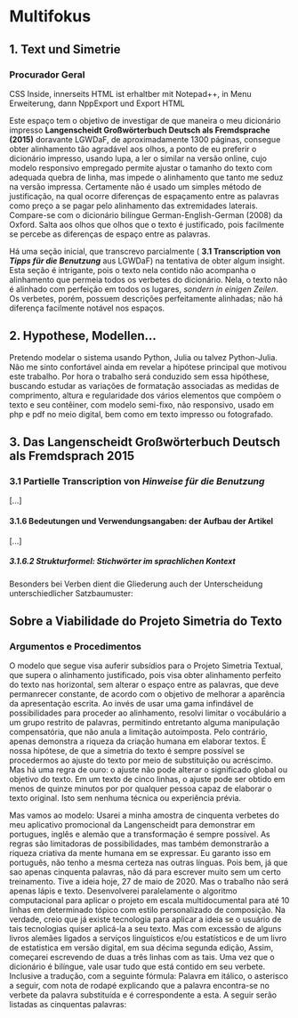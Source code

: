 # Multifokus 
## 1. Text und Simetrie
### Procurador Geral
CSS Inside, innerseits HTML ist erhaltber mit
Notepad++, in Menu Erweiterung, dann NppExport und
Export HTML


Este espaço tem o objetivo de investigar de que maneira o meu dicionário impresso **Langenscheidt Großwörterbuch Deutsch als Fremdsprache (2015)** doravante <abbr>LGWDaF</abbr>, de aproximadamente 1300 páginas, consegue obter alinhamento tão agradável aos olhos, a ponto de eu preferir o dicionário impresso, usando lupa, a ler o similar na versão online, cujo modelo responsivo empregado permite ajustar o tamanho do texto com adequada quebra de linha, mas impede o alinhamento que tanto me seduz na versão impressa. Certamente não é usado um simples método de justificação, na qual ocorre diferenças de espaçamento entre as palavras como preço a se pagar pelo alinhamento das extremidades laterais. Compare-se com o dicionário bilíngue German-English-German (2008) da Oxford. Salta aos olhos que olhos que o texto é justificado, pois facilmente se percebe as diferenças de espaço entre as palavras. 

Há uma seção inicial, que transcrevo parcialmente ( **3.1 Transcription von _Tipps für die Benutzung_** aus LGWDaF) na tentativa de obter algum insight. Esta seção é intrigante, pois o texto nela contido não acompanha o alinhamento que permeia todos os verbetes do dicionário. Nela, o texto não é alinhado com perfeição em todos os lugares,  *sondern in einigen Zeilen*. Os verbetes, porém, possuem descrições perfeitamente alinhadas; não há diferença facilmente notável nos espaços.

## 2. Hypothese, Modellen...
Pretendo modelar o sistema usando Python, Julia ou talvez Python-Julia. Não me sinto confortável ainda em revelar a hipótese principal que motivou este trabalho. Por hora o trabalho será conduzido sem essa hipóthese, buscando estudar as variações de formatação associadas as medidas de comprimento, altura e regularidade dos vários elementos que compõem o texto e seu contêiner, com modelo semi-fixo, não responsivo, usado em php e pdf no meio digital, bem como em texto impresso ou fotografado.

## 3. Das Langenscheidt Großwörterbuch Deutsch als Fremdsprach 2015 
### 3.1 Partielle Transcription von _Hinweise für die Benutzung_
[...]
#### 3.1.6 Bedeutungen und Verwendungsangaben: der Aufbau der Artikel



[...]
##### 3.1.6.2 Strukturformel: Stichwörter im sprachlichen Kontext
Besonders bei Verben dient die Gliederung auch der Unterscheidung unterschiedlicher Satzbaumuster:

## Sobre a Viabilidade do Projeto Simetria do Texto
### Argumentos e Procedimentos

O modelo que segue visa auferir subsídios para o Projeto Simetria Textual, que supera o alinhamento justificado, pois visa obter alinhamento perfeito do texto nas horizontal, sem alterar o espaço entre as palavras, que deve permanrecer constante, de acordo com o objetivo de melhorar a aparência da apresentação escrita. Ao invés de usar uma gama infindável de possibilidades para proceder ao alinhamento, resolvi limitar o vocábulário a um grupo restrito de palavras, permitindo entretanto alguma manipulação compensatória, que não anula a limitação autoimposta. Pelo contrário, apenas demonstra a riqueza da criação humana em elaborar textos. É nossa hipótese, de que a simetria do texto é sempre possível se procedermos ao ajuste do texto por meio de substituição ou acréscimo. Mas há uma regra de ouro: o ajuste não pode alterar o significado global ou objetivo do texto. Em um texto de cinco linhas, o ajuste pode ser obtido em menos de quinze minutos por por qualquer pessoa capaz de elaborar o texto original. Isto sem nenhuma técnica ou experiência prévia. 

Mas vamos ao modelo: Usarei a minha amostra de cinquenta verbetes do meu aplicativo promocional da Langenscheidt para demonstrar em portugues, inglês e alemão que a transformação é sempre possível. As regras são limitadoras de possibilidades, mas também demonstrarão a riqueza criativa da mente humana em se expressar. Eu garanto isso em português, não tenho a mesma certeza nas outras línguas. Pois bem, já que sao apenas cinquenta palavras, não dá para escrever muito sem um certo treinamento. Tive a ideia hoje, 27 de maio de 2020. Mas o trabalho não será apenas lápis e texto. Desenvolverei paralelamente o algoritmo computacional para aplicar o projeto em escala multidocumental para até 10 linhas em determinado tópico com estilo personalizado de composição. Na verdade, creio que já existe tecnologia para aplicar a ideia se o usuário de tais tecnologias quiser aplicá-la a seu texto. Mas com excessão de alguns livros alemães ligados a serviços linguísticos e/ou estatísticos e de um livro de estatistica em versão digital, em sua décima segunda edição, Assim, começarei escrevendo de duas a três linhas com as tais. Uma vez que o dicionário é bilíngue, vale usar tudo que está contido em seu verbete. Inclusive a tradução, com a seguinte fórmula: Palavra em itálico, o asterisco a seguir, com nota de rodapé explicando que a palavra encontra-se no verbete da palavra substituída e é correspondente a esta. 
    A seguir serão listadas as cinquentas palavras:



